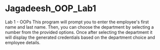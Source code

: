 # Jagadeesh_OOP_Lab1
Lab 1 - OOPs
This program will prompt you to enter the employee's first name and last name. Then, you can choose the department by selecting a number from the provided options. Once after selecting the department it will display the generated credentials based on the department choice and employee details.
